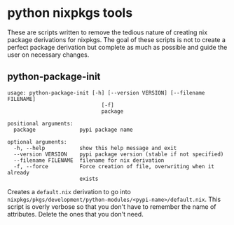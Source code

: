 # python nixpkgs tools

These are scripts written to remove the tedious nature of creating nix
package derivations for nixpkgs. The goal of these scripts is not to
create a perfect package derivation but complete as much as possible
and guide the user on necessary changes.

## python-package-init

```
usage: python-package-init [-h] [--version VERSION] [--filename FILENAME]
                              [-f]
                              package

positional arguments:
  package              pypi package name

optional arguments:
  -h, --help           show this help message and exit
  --version VERSION    pypi package version (stable if not specified)
  --filename FILENAME  filename for nix derivation
  -f, --force          Force creation of file, overwriting when it already
                       exists
```

Creates a `default.nix` derivation to go into
`nixpkgs/pkgs/development/python-modules/<pypi-name>/default.nix`. This
script is overly verbose so that you don't have to remember the name
of attributes. Delete the ones that you don't need.

